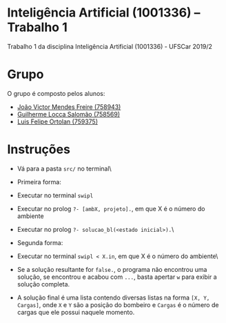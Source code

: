 # Inteligência Artificial (1001336) – Trabalho 1
Trabalho 1 da disciplina Inteligência Artificial (1001336) - UFSCar 2019/2

# Grupo
O grupo é composto pelos alunos:
- [João Victor Mendes Freire (758943)](https://github.com/joaovicmendes)
- [Guilherme Locca Salomão (758569)](https://github.com/Caotichazard)
- [Luis Felipe Ortolan (759375)](https://github.com/LuisFelipeOrtolan)

# Instruções
- Vá para a pasta `src/` no terminal\

- Primeira forma:
- Executar no terminal `swipl`
- Executar no prolog `?- [ambX, projeto].`, em que X é o número do ambiente
- Executar no prolog `?- solucao_bl(<estado inicial>).`\

- Segunda forma:
- Executar no terminal `swipl < X.in`, em que X é o número do ambiente\

- Se a solução resultante for `false.`, o programa não encontrou uma solução, se encontrou e acabou com `...`, basta apertar `w` para exibir a solução completa.
- A solução final é uma lista contendo diversas listas na forma `[X, Y, Cargas]`, onde `X` e `Y` são a posição do bombeiro e `Cargas` é o número de cargas que ele possui naquele momento.
